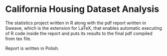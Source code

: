 # California Housing Dataset Analysis
 The statistics project written in R along with the pdf report written in Sweave, which is the extension for LaTeX, that enables automatic executing of R code inside the report and puts its results to the final pdf compiled from tex file.

Report is written in Polish.
